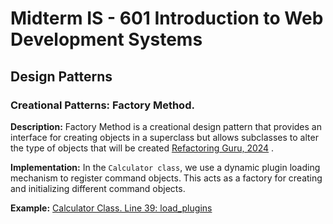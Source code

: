 # Midterm IS - 601 Introduction to Web Development Systems

## Design Patterns

### Creational Patterns: Factory Method.

**Description:** Factory Method is a creational design pattern that provides an interface for creating objects in a superclass but allows subclasses to alter the type of objects that will be created [Refactoring Guru, 2024](https://refactoring.guru/design-patterns/factory-method)
.

**Implementation:** In the `Calculator class`, we use a dynamic plugin loading mechanism to register command objects. This acts as a factory for creating and initializing different command objects.

**Example:** [Calculator Class. Line 39: load_plugins](https://github.com/carlosv120/IS601-Midterm-Summer2024/blob/main/app/__init__.py)

